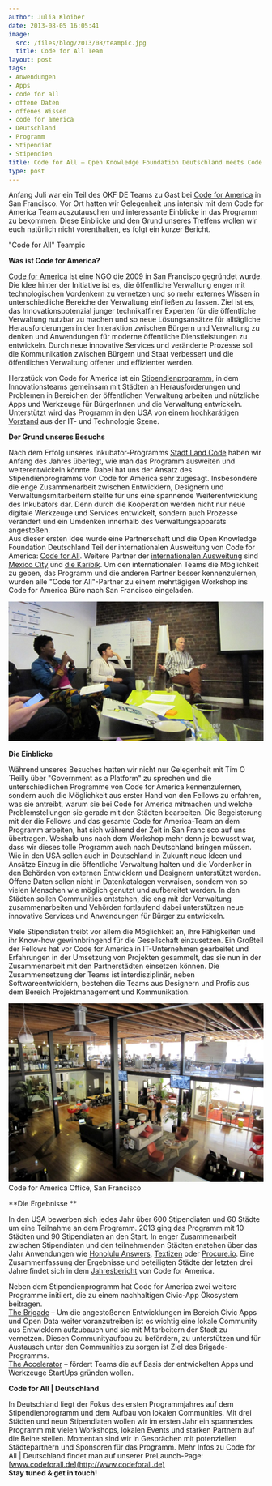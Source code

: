 ```yaml
---
author: Julia Kloiber
date: 2013-08-05 16:05:41
image:
  src: /files/blog/2013/08/teampic.jpg
  title: Code for All Team
layout: post
tags:
- Anwendungen
- Apps
- code for all
- offene Daten
- offenes Wissen
- code for america
- Deutschland
- Programm
- Stipendiat
- Stipendien
title: Code for All – Open Knowledge Foundation Deutschland meets Code for America
type: post
---
```


Anfang Juli war ein Teil des OKF DE Teams zu Gast bei [Code for America](http://codeforamerica.org/) in San Francisco. Vor Ort hatten wir Gelegenheit uns intensiv mit dem Code for America Team auszutauschen und interessante Einblicke in das Programm zu bekommen. Diese Einblicke und den Grund unseres Treffens wollen wir euch natürlich nicht vorenthalten, es folgt ein kurzer Bericht.

 "Code for All" Teampic

**Was ist Code for America?**

[Code for America](http://codeforamerica.org/) ist eine NGO die 2009 in San Francisco gegründet wurde. Die Idee hinter der Initiative ist es, die öffentliche Verwaltung enger mit technologischen Vordenkern zu vernetzen und so mehr externes Wissen in unterschiedliche Bereiche der Verwaltung einfließen zu lassen. Ziel ist es, das Innovationspotenzial junger technikaffiner Experten für die öffentliche Verwaltung nutzbar zu machen und so neue Lösungsansätze für alltägliche Herausforderungen in der Interaktion zwischen Bürgern und Verwaltung zu denken und Anwendungen für moderne öffentliche Dienstleistungen zu entwickeln. Durch neue innovative Services und veränderte Prozesse soll die Kommunikation zwischen Bürgern und Staat verbessert und die öffentlichen Verwaltung offener und effizienter werden.

Herzstück von Code for America ist ein [Stipendienprogramm](http://codeforamerica.org/fellows/), in dem Innovationsteams gemeinsam mit Städten an Herausforderungen und Problemen in Bereichen der öffentlichen Verwaltung arbeiten und nützliche Apps und Werkzeuge für BürgerInnen und die Verwaltung entwickeln. Unterstützt wird das Programm in den USA von einem [hochkarätigen Vorstand](http://codeforamerica.org/who-we-are/) aus der IT- und Technologie Szene.

**Der Grund unseres Besuchs**

Nach dem Erfolg unseres Inkubator-Programms [Stadt Land Code](http://stadtlandcode.de/) haben wir Anfang des Jahres überlegt, wie man das Programm ausweiten und weiterentwickeln könnte. Dabei hat uns der Ansatz des Stipendienprogramms von Code for America sehr zugesagt. Insbesondere die enge Zusammenarbeit zwischen Entwicklern, Designern und Verwaltungsmitarbeitern stellte für uns eine spannende Weiterentwicklung des Inkubators dar. Denn durch die Kooperation werden nicht nur neue digitale Werkzeuge und Services entwickelt, sondern auch Prozesse verändert und ein Umdenken innerhalb des Verwaltungsapparats angestoßen.  
Aus dieser ersten Idee wurde eine Partnerschaft und die Open Knowledge Foundation Deutschland Teil der internationalen Ausweitung von Code for America: [Code for All](http://codeforamerica.org/international/). Weitere Partner der [internationalen Ausweitung](http://codeforamerica.org/international/) sind [Mexico City](http://www.labplc.mx/) und [die Karibik](http://www.codeforthecaribbean.org/). Um den internationalen Teams die Möglichkeit zu geben, das Programm und die anderen Partner besser kennenzulernen, wurden alle "Code for All"-Partner zu einem mehrtägigen Workshop ins Code for America Büro nach San Francisco eingeladen.

![Tim O´Reilly](/files/blog/2013/08/meetingtim.jpg)

**Die Einblicke**

Während unseres Besuches hatten wir nicht nur Gelegenheit mit Tim O´Reilly über "Government as a Platform" zu sprechen und die unterschiedlichen Programme von Code for America kennenzulernen, sondern auch die Möglichkeit aus erster Hand von den Fellows zu erfahren, was sie antreibt, warum sie bei Code for America mitmachen und welche Problemstellungen sie gerade mit den Städten bearbeiten. Die Begeisterung mit der die Fellows und das gesamte Code for America-Team an dem Programm arbeiten, hat sich während der Zeit in San Francisco auf uns übertragen. Weshalb uns nach dem Workshop mehr denn je bewusst war, dass wir dieses tolle Programm auch nach Deutschland bringen müssen. Wie in den USA sollen auch in Deutschland in Zukunft neue Ideen und Ansätze Einzug in die öffentliche Verwaltung halten und die Vordenker in den Behörden von externen Entwicklern und Designern unterstützt werden. Offene Daten sollen nicht in Datenkatalogen verwaisen, sondern von so vielen Menschen wie möglich genutzt und aufbereitet werden. In den Städten sollen Communities entstehen, die eng mit der Verwaltung zusammenarbeiten und Vehörden fortlaufend dabei unterstützen neue innovative Services und Anwendungen für Bürger zu entwickeln.

Viele Stipendiaten treibt vor allem die Möglichkeit an, ihre Fähigkeiten und ihr Know-how gewinnbringend für die Gesellschaft einzusetzen. Ein Großteil der Fellows hat vor Code for America in IT-Unternehmen gearbeitet und Erfahrungen in der Umsetzung von Projekten gesammelt, das sie nun in der Zusammenarbeit mit den Partnerstädten einsetzen können. Die Zusammensetzung der Teams ist interdisziplinär, neben Softwareentwicklern, bestehen die Teams aus Designern und Profis aus dem Bereich Projektmanagement und Kommunikation.

![office](/files/blog/2013/08/office.jpg)Code for America Office, San Francisco

**Die Ergebnisse **

In den USA bewerben sich jedes Jahr über 600 Stipendiaten und 60 Städte um eine Teilnahme an dem Programm. 2013 ging das Programm mit 10 Städten und 90 Stipendiaten an den Start. In enger Zusammenarbeit zwischen Stipendiaten und den teilnehmenden Städten enstehen über das Jahr Anwendungen wie [Honolulu Answers](http://answers.honolulu.gov/), [Textizen](https://textizen.com/) oder [Procure.io](http://www.dobt.co/screendoor/). Eine Zusammenfassung der Ergebnisse und beteiligten Städte der letzten drei Jahre findet sich in dem [Jahresbericht](http://annual.codeforamerica.org/) von Code for America.

Neben dem Stipendienprogramm hat Code for America zwei weitere Programme initiiert, die zu einem nachhaltigen Civic-App Ökosystem beitragen.  
[The Brigade](http://brigade.codeforamerica.org/) – Um die angestoßenen Entwicklungen im Bereich Civic Apps und Open Data weiter voranzutreiben ist es wichtig eine lokale Community aus Entwicklern aufzubauen und sie mit Mitarbeitern der Stadt zu vernetzen. Diesen Communityaufbau zu befördern, zu unterstützen und für Austausch unter den Communities zu sorgen ist Ziel des Brigade-Programms.  
[The Accelerator](http://codeforamerica.org/accelerator/) – fördert Teams die auf Basis der entwickelten Apps und Werkzeuge StartUps gründen wollen.

**Code for All | Deutschland**

In Deutschland liegt der Fokus des ersten Programmjahres auf dem Stipendienprogramm und dem Aufbau von lokalen Communities. Mit drei Städten und neun Stipendiaten wollen wir im ersten Jahr ein spannendes Programm mit vielen Workshops, lokalen Events und starken Partnern auf die Beine stellen. Momentan sind wir in Gesprächen mit potenziellen Städtepartnern und Sponsoren für das Programm. Mehr Infos zu Code for All | Deutschland findet man auf unserer PreLaunch-Page: [www.codeforall.de](http://www.codeforall.de)  
**Stay tuned & get in touch!**